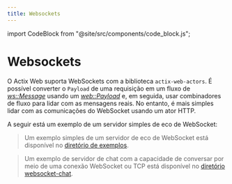 ```yaml
---
title: Websockets
---
```


import CodeBlock from "@site/src/components/code_block.js";

# Websockets

O Actix Web suporta WebSockets com a biblioteca `actix-web-actors`. É possível converter o `Payload` de uma requisição em um fluxo de [_ws::Message_][message] usando um [_web::Payload_][payload] e, em seguida, usar combinadores de fluxo para lidar com as mensagens reais. No entanto, é mais simples lidar com as comunicações do WebSocket usando um ator HTTP.

A seguir está um exemplo de um servidor simples de eco de WebSocket:

<CodeBlock example="websockets" file="main.rs" section="websockets" />

> Um exemplo simples de um servidor de eco de WebSocket está disponível no [diretório de exemplos][examples].

> Um exemplo de servidor de chat com a capacidade de conversar por meio de uma conexão WebSocket ou TCP está disponível no [diretório websocket-chat][chat].

[message]: https://docs.rs/actix-web-actors/2/actix_web_actors/ws/enum.Message.html
[payload]: https://docs.rs/actix-web/4/actix_web/web/struct.Payload.html
[examples]: https://github.com/actix/examples/tree/master/websockets
[chat]: https://github.com/actix/examples/tree/master/websockets/chat
